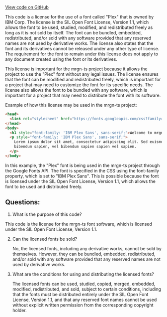 [View code on GitHub](https://github.com/mrgnlabs/mrgn-ts/apps/marginfi-landing-page/src/assets/IBM_Plex_Sans/OFL.txt)

This code is a license for the use of a font called "Plex" that is owned by IBM Corp. The license is the SIL Open Font License, Version 1.1, which allows the font to be used, studied, modified, and redistributed freely as long as it is not sold by itself. The font can be bundled, embedded, redistributed, and/or sold with any software provided that any reserved names are not used by derivative works. The license also states that the font and its derivatives cannot be released under any other type of license. The requirement for the font to remain under this license does not apply to any document created using the font or its derivatives.

This license is important for the mrgn-ts project because it allows the project to use the "Plex" font without any legal issues. The license ensures that the font can be modified and redistributed freely, which is important for a project that may need to customize the font for its specific needs. The license also allows the font to be bundled with any software, which is important for a project that may need to distribute the font with its software.

Example of how this license may be used in the mrgn-ts project:

```html
<head>
  <link rel="stylesheet" href="https://fonts.googleapis.com/css?family=IBM+Plex+Sans" />
</head>
<body>
  <h1 style="font-family: 'IBM Plex Sans', sans-serif;">Welcome to mrgn-ts!</h1>
  <p style="font-family: 'IBM Plex Sans', sans-serif;">
    Lorem ipsum dolor sit amet, consectetur adipiscing elit. Sed euismod, nisl vel bibendum bibendum, velit sapien
    bibendum sapien, vel bibendum sapien sapien vel sapien.
  </p>
</body>
```

In this example, the "Plex" font is being used in the mrgn-ts project through the Google Fonts API. The font is specified in the CSS using the font-family property, which is set to "IBM Plex Sans". This is possible because the font is licensed under the SIL Open Font License, Version 1.1, which allows the font to be used and distributed freely.

## Questions:

1.  What is the purpose of this code?

This code is the license for the mrgn-ts font software, which is licensed under the SIL Open Font License, Version 1.1.

2. Can the licensed fonts be sold?

   No, the licensed fonts, including any derivative works, cannot be sold by themselves. However, they can be bundled, embedded, redistributed, and/or sold with any software provided that any reserved names are not used by derivative works.

3. What are the conditions for using and distributing the licensed fonts?

   The licensed fonts can be used, studied, copied, merged, embedded, modified, redistributed, and sold, subject to certain conditions, including that the fonts must be distributed entirely under the SIL Open Font License, Version 1.1, and that any reserved font names cannot be used without explicit written permission from the corresponding copyright holder.

